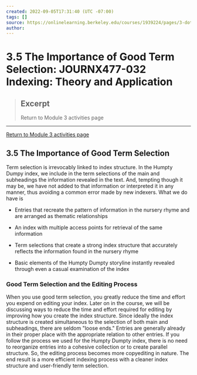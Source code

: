```yaml
---
created: 2022-09-05T17:31:40 (UTC -07:00)
tags: []
source: https://onlinelearning.berkeley.edu/courses/1939224/pages/3-dot-5-the-importance-of-good-term-selection
author: 
---
```


# 3.5 The Importance of Good Term Selection: JOURNX477-032 Indexing: Theory and Application

> ## Excerpt
> Return to Module 3 activities page

---
[Return to Module 3 activities page](https://onlinelearning.berkeley.edu/courses/1939224/pages/module-3 "Module 3")

## 3.5 The Importance of Good Term Selection

Term selection is irrevocably linked to index structure. In the Humpty Dumpy index, we include in the term selections of the main and subheadings the information revealed in the text. And, tempting though it may be, we have not added to that information or interpreted it in any manner, thus avoiding a common error made by new indexers. What we do have is

-   Entries that recreate the pattern of information in the nursery rhyme and are arranged as thematic relationships

-   An index with multiple access points for retrieval of the same information

-   Term selections that create a strong index structure that accurately reflects the information found in the nursery rhyme

-   Basic elements of the Humpty Dumpty storyline instantly revealed through even a casual examination of the index

### Good Term Selection and the Editing Process

When you use good term selection, you greatly reduce the time and effort you expend on editing your index. Later on in the course, we will be discussing ways to reduce the time and effort required for editing by improving how you create the index structure. Since ideally the index structure is created simultaneous to the selection of both main and subheadings, there are seldom "loose ends." Entries are generally already in their proper place with the appropriate relation to other entries. If you follow the process we used for the Humpty Dumpty index, there is no need to reorganize entries into a cohesive collection or to create parallel structure. So, the editing process becomes more copyediting in nature. The end result is a more efficient indexing process with a cleaner index structure and user-friendly term selection.
